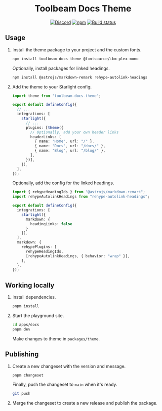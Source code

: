 <h1 align="center">Toolbeam Docs Theme</h1>
<p align="center">
  <a href="https://sst.dev/discord"><img alt="Discord" src="https://img.shields.io/discord/983865673656705025?style=flat-square&label=Discord" /></a>
  <a href="https://www.npmjs.com/package/toolbeam-docs-theme"><img alt="npm" src="https://img.shields.io/npm/v/toolbeam-docs-theme?style=flat-square" /></a>
  <a href="https://github.com/toolbeam/docs-theme/actions/workflows/changeset.yml"><img alt="Build status" src="https://img.shields.io/github/actions/workflow/status/toolbeam/docs-theme/changeset.yml?style=flat-square&branch=main" /></a>
</p>

## Usage

1. Install the theme package to your project and the custom fonts.
   
   ```sh
   npm install toolbeam-docs-theme @fontsource/ibm-plex-mono
   ```
   
   Optionally, install packages for linked headings.
   
   ```bash
   npm install @astrojs/markdown-remark rehype-autolink-headings
   ```

2. Add the theme to your Starlight config.

   ```ts title="astro.config.mjs" ins={1,8}
   import theme from "toolbeam-docs-theme";

   export default defineConfig({
     // ...
     integrations: [
       starlight({
         // ...
         plugins: [theme({
           // Optionally, add your own header links
           headerLinks: [
             { name: "Home", url: "/" },
             { name: "Docs", url: "/docs/" },
             { name: "Blog", url: "/blog/" },
           ],
         })],
       }),
     ],
   });
   ```

   Optionally, add the config for the linked headings.

   ```ts title="astro.config.mjs" ins={1,2,7,8,9,12-17}
   import { rehypeHeadingIds } from "@astrojs/markdown-remark";
   import rehypeAutolinkHeadings from "rehype-autolink-headings";

   export default defineConfig({
     integrations: [
       starlight({
         markdown: {
           headingLinks: false
         }
       }),
     ],
     markdown: {
       rehypePlugins: [
         rehypeHeadingIds,
         [rehypeAutolinkHeadings, { behavior: "wrap" }],
       ],
     },
   });

## Working locally

1. Install dependencies.

   ```bash
   pnpm install
   ```

2. Start the playground site.

   ```bash
   cd apps/docs
   pnpm dev
   ```

	 Make changes to theme in `packages/theme`.

## Publishing

1. Create a new changeset with the version and message.

	 ```bash
	 pnpm changeset
	 ```

	 Finally, push the changeset to `main` when it's ready.

	 ```bash
	 git push
	 ```

2. Merge the changeset to create a new release and publish the package.
